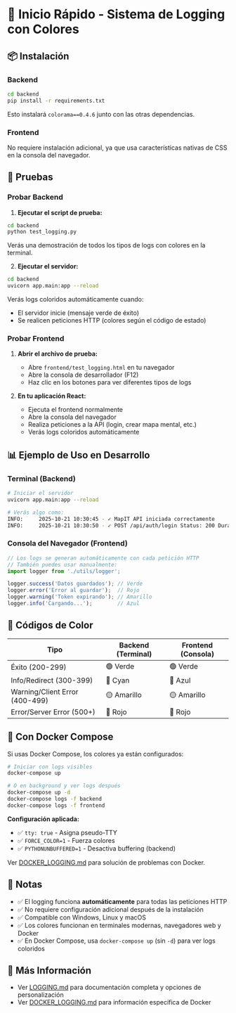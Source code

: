 # 🚀 Inicio Rápido - Sistema de Logging con Colores

## 📦 Instalación

### Backend

```bash
cd backend
pip install -r requirements.txt
```

Esto instalará `colorama==0.4.6` junto con las otras dependencias.

### Frontend

No requiere instalación adicional, ya que usa características nativas de CSS en la consola del navegador.

## 🧪 Pruebas

### Probar Backend

1. **Ejecutar el script de prueba:**
```bash
cd backend
python test_logging.py
```

Verás una demostración de todos los tipos de logs con colores en la terminal.

2. **Ejecutar el servidor:**
```bash
cd backend
uvicorn app.main:app --reload
```

Verás logs coloridos automáticamente cuando:
- El servidor inicie (mensaje verde de éxito)
- Se realicen peticiones HTTP (colores según el código de estado)

### Probar Frontend

1. **Abrir el archivo de prueba:**
   - Abre `frontend/test_logging.html` en tu navegador
   - Abre la consola de desarrollador (F12)
   - Haz clic en los botones para ver diferentes tipos de logs

2. **En tu aplicación React:**
   - Ejecuta el frontend normalmente
   - Abre la consola del navegador
   - Realiza peticiones a la API (login, crear mapa mental, etc.)
   - Verás logs coloridos automáticamente

## 📊 Ejemplo de Uso en Desarrollo

### Terminal (Backend)
```bash
# Iniciar el servidor
uvicorn app.main:app --reload

# Verás algo como:
INFO:     2025-10-21 10:30:45 - ✓ MapIT API iniciada correctamente
INFO:     2025-10-21 10:30:50 - ✓ POST /api/auth/login Status: 200 Duration: 245ms
```

### Consola del Navegador (Frontend)
```javascript
// Los logs se generan automáticamente con cada petición HTTP
// También puedes usar manualmente:
import logger from './utils/logger';

logger.success('Datos guardados'); // Verde
logger.error('Error al guardar');  // Rojo
logger.warning('Token expirando'); // Amarillo
logger.info('Cargando...');        // Azul
```

## 🎨 Códigos de Color

| Tipo | Backend (Terminal) | Frontend (Consola) |
|------|-------------------|-------------------|
| Éxito (200-299) | 🟢 Verde | 🟢 Verde |
| Info/Redirect (300-399) | 🔵 Cyan | 🔵 Azul |
| Warning/Client Error (400-499) | 🟡 Amarillo | 🟡 Amarillo |
| Error/Server Error (500+) | 🔴 Rojo | 🔴 Rojo |

## 🐳 Con Docker Compose

Si usas Docker Compose, los colores ya están configurados:

```bash
# Iniciar con logs visibles
docker-compose up

# O en background y ver logs después
docker-compose up -d
docker-compose logs -f backend
docker-compose logs -f frontend
```

**Configuración aplicada:**
- ✅ `tty: true` - Asigna pseudo-TTY
- ✅ `FORCE_COLOR=1` - Fuerza colores
- ✅ `PYTHONUNBUFFERED=1` - Desactiva buffering (backend)

Ver [DOCKER_LOGGING.md](DOCKER_LOGGING.md) para solución de problemas con Docker.

## 📝 Notas

- ✅ El logging funciona **automáticamente** para todas las peticiones HTTP
- ✅ No requiere configuración adicional después de la instalación
- ✅ Compatible con Windows, Linux y macOS
- ✅ Los colores funcionan en terminales modernas, navegadores web y Docker
- ✅ En Docker Compose, usa `docker-compose up` (sin `-d`) para ver logs coloridos

## 🔗 Más Información

- Ver [LOGGING.md](LOGGING.md) para documentación completa y opciones de personalización
- Ver [DOCKER_LOGGING.md](DOCKER_LOGGING.md) para información específica de Docker

